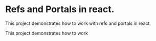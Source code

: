 # Refs and Portals in react.
This project demonstrates how to work with refs and portals in react.

This project demonstrates how to work 